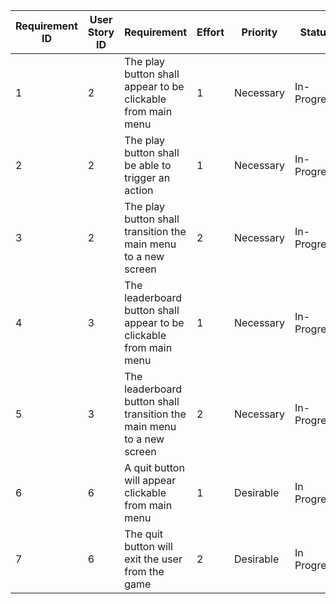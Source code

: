 | Requirement ID | User Story ID | Requirement                                                           | Effort | Priority  | Status      |
|----------------|---------------|-----------------------------------------------------------------------|--------|-----------|-------------|
| 1              | 2             | The play button shall appear to be clickable from main menu           | 1      | Necessary | In-Progress    |
| 2              | 2             | The play button shall be able to trigger an action                    | 1      | Necessary | In-Progress    |
| 3              | 2             | The play button shall transition the main menu to a new screen        | 2      | Necessary | In-Progress    |
| 4              | 3             | The leaderboard button shall appear to be clickable from main menu    | 1      | Necessary | In-Progress |
| 5              | 3             | The leaderboard button shall transition the main menu to a new screen | 2      | Necessary | In-Progress |
| 6              | 6             | A quit button will appear clickable from main menu                    | 1      | Desirable | In Progress |
| 7              | 6             | The quit button will exit the user from the game                      | 2      | Desirable | In Progress |
